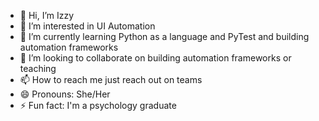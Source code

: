 - 👋 Hi, I’m Izzy
- 👀 I’m interested in UI Automation
- 🌱 I’m currently learning Python as a language and PyTest and building automation frameworks
- 💞️ I’m looking to collaborate on building automation frameworks or teaching
- 📫 How to reach me just reach out on teams
- 😄 Pronouns: She/Her
- ⚡ Fun fact: I'm a psychology graduate

<!---
ivalentedeloitte/ivalentedeloitte is a ✨ special ✨ repository because its `README.md` (this file) appears on your GitHub profile.
You can click the Preview link to take a look at your changes.
--->
